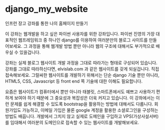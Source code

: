 # django_my_website
인프런 장고 강좌를 통한 나의 홈페이지 만들기

이 강좌는 웹개발을 하고 싶은 파이썬 사용자를 위한 강좌입니다. 파이썬 진영의 가장 대표적인 웹프레임워크 중 하나인 django를 이용하여 여러분만의 블로그 사이트를 만들어보세요. 그 과정을 통해 웹개발 방법 뿐만 아니라 웹의 구조에 대해서도 부가적으로 배우실 수 있을겁니다.

강좌는 실제 블로그 웹사이트 개발 과정을 그대로 따라가는 형태로 구성되어 있습니다. 강좌를 그대로 따라하신다면, elvislab.com 과 같은 웹사이트를 갖게 되실겁니다. 직접 접속해보세요. 그럴싸한 웹사이트를 개발하기 위해서는 단순 django 기술 뿐만 아니라, HTML5, CSS, Javascript 등 front end 쪽 기술에 대한 이해도 필요합니다.

요즘은 웹사이트가 컴퓨터에서 뿐만 아니라 태블릿, 스마트폰에서도 예쁘고 사용하기 편하게 보여야 하기 때문에 그 중요성과 복잡성은 더욱 커지고 있습니다. 이 강좌에서는 이런 문제를 쉽게 해결할 수 있도록 bootstrap을 활용하는 방법에 대해서도 다룹니다. 회원가입도 가능하고, 이메일 가입은 물론 google 계정을 활용한 소셜로그인을 구성하는 방법도 배웁니다. 개발에서 그치지 않고 실제로 도메인을 구입하고 VPS(가상사설서버)를 임대해서 여러분의 도메인으로 접속할 수 있는 웹사이트를 개발해보세요.
